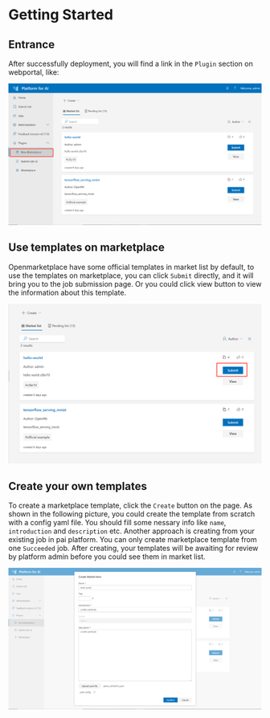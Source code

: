 # Getting Started

## Entrance

After successfully deployment, you will find a link in the `Plugin` section on webportal, like:

![plugin](images/marketplace_plugin.png)

## Use templates on marketplace

Openmarketplace have some official templates in market list by default, to use the templates on marketplace, you can click `Submit` directly, and it will bring you to the job submission page. Or you could click view button to view the information about this template.

![submit](images/marketplace_submit.png)

## Create your own templates

To create a marketplace template, click the `Create` button on the page. As shown in the following picture, you could create the template from scratch with a config yaml file. You should fill some nessary info like ```name```, ```introduction``` and ```description``` etc. Another approach is creating from your existing job in pai platform. You can only create marketplace template from one `Succeeded` job. After creating, your templates will be awaiting for review by platform admin before you could see them in market list.

![create](images/marketplace_create_new.png)
